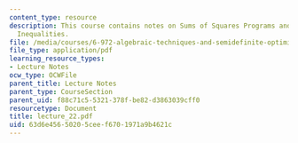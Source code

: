 ```yaml
---
content_type: resource
description: This course contains notes on Sums of Squares Programs and Polynomial
  Inequalities.
file: /media/courses/6-972-algebraic-techniques-and-semidefinite-optimization-spring-2006/63d6e45650205ceef6701971a9b4621c_lecture_22.pdf
file_type: application/pdf
learning_resource_types:
- Lecture Notes
ocw_type: OCWFile
parent_title: Lecture Notes
parent_type: CourseSection
parent_uid: f88c71c5-5321-378f-be82-d3863039cff0
resourcetype: Document
title: lecture_22.pdf
uid: 63d6e456-5020-5cee-f670-1971a9b4621c
---
```

